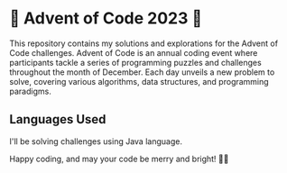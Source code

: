 # 🎄 Advent of Code 2023 🎅

This repository contains my solutions and explorations for the Advent of Code challenges.
Advent of Code is an annual coding event where participants tackle a series of programming puzzles and challenges throughout the month of December. Each day unveils a new problem to solve, covering various algorithms, data structures, and programming paradigms.

## Languages Used
I'll be solving challenges using Java language.

Happy coding, and may your code be merry and bright! 🌟🚀
